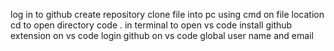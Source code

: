 log in to github
create repository
clone file into pc using cmd on file location
cd  to open directory
code . in terminal to open vs code
install github extension on vs code
login github on vs code
global user name and email
